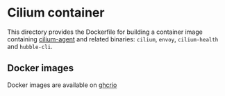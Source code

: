 Cilium container
================

This directory provides the Dockerfile for building a container image containing [cilium-agent](https://github.com/cilium/cilium) and related binaries: `cilium`, `envoy`, `cilium-health` and `hubble-cli`.

Docker images
-------------

Docker images are available on [ghcrio](https://github.com/cybozu/neco-containers/pkgs/container/cilium)
